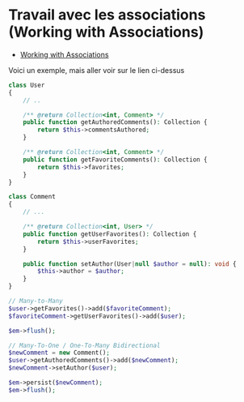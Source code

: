 # Travail avec les associations (Working with Associations)

- [Working with Associations](https://www.doctrine-project.org/projects/doctrine-orm/en/3.2/reference/working-with-associations.html#:~:text=Associations%20between%20entities%20are%20represented,when%20calling%20EntityManager%23flush()%20.)

Voici un exemple, mais aller voir sur le lien ci-dessus

```php
class User
{
    // ..

    /** @return Collection<int, Comment> */
    public function getAuthoredComments(): Collection {
        return $this->commentsAuthored;
    }

    /** @return Collection<int, Comment> */
    public function getFavoriteComments(): Collection {
        return $this->favorites;
    }
}

class Comment
{
    // ...

    /** @return Collection<int, User> */
    public function getUserFavorites(): Collection {
        return $this->userFavorites;
    }

    public function setAuthor(User|null $author = null): void {
        $this->author = $author;
    }
}

// Many-to-Many
$user->getFavorites()->add($favoriteComment);
$favoriteComment->getUserFavorites()->add($user);

$em->flush();

// Many-To-One / One-To-Many Bidirectional
$newComment = new Comment();
$user->getAuthoredComments()->add($newComment);
$newComment->setAuthor($user);

$em->persist($newComment);
$em->flush();
```